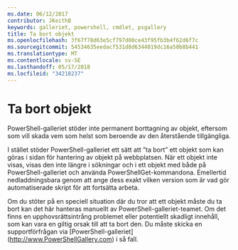 ```yaml
---
ms.date: 06/12/2017
contributor: JKeithB
keywords: galleriet, powershell, cmdlet, psgallery
title: Ta bort objekt
ms.openlocfilehash: 3f67f78d63e5cf797d00ce43f95fb3b4f62d6f7c
ms.sourcegitcommit: 54534635eedacf531d8d6344019dc16a50b8b441
ms.translationtype: MT
ms.contentlocale: sv-SE
ms.lasthandoff: 05/17/2018
ms.locfileid: "34218237"
---
```

# <a name="deleting-items"></a>Ta bort objekt

PowerShell-galleriet stöder inte permanent borttagning av objekt, eftersom som vill skada vem som helst som beroende av den återstående tillgängliga.

I stället stöder PowerShell-galleriet ett sätt att ”ta bort” ett objekt som kan göras i sidan för hantering av objekt på webbplatsen.
När ett objekt inte visas, visas den inte längre i sökningar och i ett objekt med både på PowerShell-galleriet och använda PowerShellGet-kommandona.
Emellertid nedladdningsbara genom att ange dess exakt vilken version som är vad gör automatiserade skript för att fortsätta arbeta.

Om du stöter på en speciell situation där du tror att ett objekt måste du ta bort kan det här hanteras manuellt av PowerShell-galleriet-teamet.
Om det finns en upphovsrättsintrång problemet eller potentiellt skadligt innehåll, som kan vara en giltig orsak till att ta bort den.
Du måste skicka en supportförfrågan via [PowerShell-galleriet] (http://www.PowerShellGallery.com) i så fall.